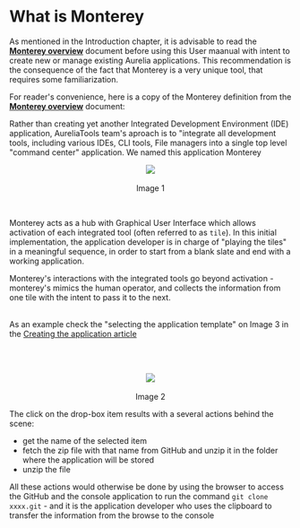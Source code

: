 # What is Monterey

As mentioned in the Introduction chapter, it is advisable to read the **[Monterey overview](https://aurelia-ui-toolkits.gitbooks.io/monterey-overview/content/)** document before using this User maanual with intent to create new or manage existing Aurelia applications. This recommendation is the consequence of the fact that Monterey is a very unique tool, that requires some familiarization.

For reader's convenience, here is a copy of the Monterey definition from the **[Monterey overview](https://aurelia-ui-toolkits.gitbooks.io/monterey-overview/content/)** document:

Rather than creating yet another Integrated Development Environment (IDE) application, AureliaTools team's aproach  is to "integrate all development tools, including various IDEs, CLI tools, File managers into a single top level "command center" application. We named this application Monterey

<p align=center>
  <img src="https://cloud.githubusercontent.com/assets/2712405/17080202/5e5d07b0-50f4-11e6-9666-95916050aad8.png"></img>
 <br><br>
Image 1
</p>
<br>

Monterey acts as a hub with Graphical User Interface which allows activation of each integrated tool (often referred to as `tile`). In this initial implementation, the application developer is in charge of "playing the tiles" in a meaningful sequence, in order to start from a blank slate and end with a working application.

Monterey's interactions with the integrated tools go beyond activation - monterey's mimics the human operator, and collects the information from one tile with the intent to pass it to the next.
<br><br>

As an example check the "selecting the application template" on Image 3 in the [Creating the application article](https://aurelia-ui-toolkits.gitbooks.io/monterey-overview/content/introduction/alpha.html)

<br><br>

<p align=center>
  <img src="https://cloud.githubusercontent.com/assets/2712405/17080217/e01c3e9c-50f4-11e6-90e8-18b4f234553e.png"></img>
 <br><br>
Image 2
</p>

The click on the drop-box item results with a several actions behind the scene:

- get the name of the selected item
- fetch the zip file with that name from GitHub and unzip it in the folder where the application will be stored
- unzip the file

All these actions would otherwise be done by using the browser to access the GitHub and the console application to run the command `git clone xxxx.git` - and it is the application developer who uses the clipboard to transfer the information from the browse to the console